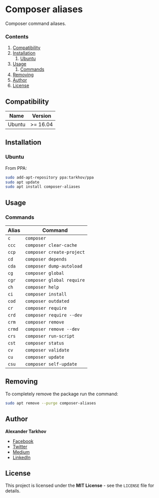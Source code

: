 # Composer aliases

Composer command ailases.

### Contents

1. [Compatibility](#compatibility)
2. [Installation](#installation)
   1. [Ubuntu](#ubuntu)
3. [Usage](#usage)
   1. [Commands](#commands)
4. [Removing](#removing)
5. [Author](#author)
6. [License](#license)

## Compatibility

Name | Version
------- | -------
Ubuntu | >= 16.04

## Installation

### Ubuntu

From PPA:

```bash
sudo add-apt-repository ppa:tarkhov/ppa
sudo apt update
sudo apt install composer-aliases
```

## Usage

### Commands

Alias | Command
------- | -------
`c` | `composer`
`ccc` | `composer clear-cache`
`ccp` | `composer create-project`
`cd` | `composer depends`
`cda` | `composer dump-autoload`
`cg` | `composer global`
`cgr` | `composer global require`
`ch` | `composer help`
`ci` | `composer install`
`cod` | `composer outdated`
`cr` | `composer require`
`crd` | `composer require --dev`
`crm` | `composer remove`
`crmd` | `composer remove --dev`
`crs` | `composer run-script`
`cst` | `composer status`
`cv` | `composer validate`
`cu` | `composer update`
`csu` | `composer self-update`

## Removing

To completely remove the package run the command:

```bash
sudo apt remove --purge composer-aliases
```

## Author

**Alexander Tarkhov**

* [Facebook](https://www.facebook.com/alex.tarkhov)
* [Twitter](https://twitter.com/alextarkhov)
* [Medium](https://medium.com/@tarkhov)
* [LinkedIn](https://www.linkedin.com/in/tarkhov/)

## License

This project is licensed under the **MIT License** - see the `LICENSE` file for details.
